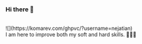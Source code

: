### Hi there 👋
<br/>
![](https://komarev.com/ghpvc/?username=nejatian)
<br/>
I am here to improve both my soft and hard skills. 👩🏻‍💻

<!--
**nejatian/Nejatian** is a ✨ _special_ ✨ repository because its `README.md` (this file) appears on your GitHub profile.

Here are some ideas to get you started:

- 🔭 I’m currently working on ...
- 🌱 I’m currently learning ...
- 👯 I’m looking to collaborate on ...
- 🤔 I’m looking for help with ...
- 💬 Ask me about ...
- 📫 How to reach me: ...
- 😄 Pronouns: ...
- ⚡ Fun fact: ...
-->
